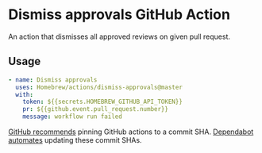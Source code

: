 # Dismiss approvals GitHub Action

An action that dismisses all approved reviews on given pull request.

## Usage

```yaml
- name: Dismiss approvals
  uses: Homebrew/actions/dismiss-approvals@master
  with:
    token: ${{secrets.HOMEBREW_GITHUB_API_TOKEN}}
    pr: ${{github.event.pull_request.number}}
    message: workflow run failed
```

[GitHub recommends](https://docs.github.com/en/actions/security-for-github-actions/security-guides/security-hardening-for-github-actions?learn=getting_started#using-third-party-actions) pinning GitHub actions to a commit SHA.
[Dependabot automates](https://docs.github.com/en/code-security/dependabot/working-with-dependabot/keeping-your-actions-up-to-date-with-dependabot) updating these commit SHAs.
